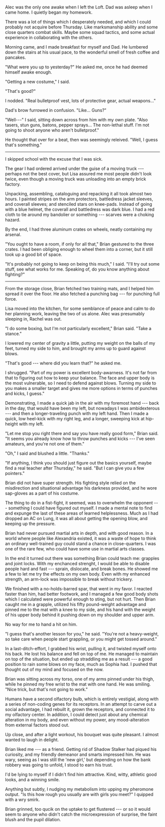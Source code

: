 Alec was the only one awake when I left the Loft. Dad was asleep when I came home.
I quietly began my homework.

There was a lot of things which I desperately needed, and which I could probably
not acquire before Thursday. Like marksmanship ability and some close quarters combat
skills. Maybe some squad tactics, and some actual experience in collaborating with
the others.

Morning came, and I made breakfast for myself and Dad. He lumbered down the stairs at
his usual pace, to the wonderful smell of fresh coffee and pancakes.

"What were you up to yesterday?" He asked me, once he had deemed himself awake enough.

"Getting a new costume," I said.

"That's good?"

I nodded. "Real bulletproof vest, lots of protective gear, actual weapons..."

Dad's brow furrowed in confusion. "Like... Guns?"

"Well---" I said, sitting down across from him with my own plate. "Also tasers, stun guns,
batons, pepper sprays... The non-lethal stuff. I'm not going to shoot anyone who aren't bulletproof."

He thought that over for a beat, then was seemingly releived. "Well, I guess that's something."

----

I skipped school with the excuse that I was sick.

The gear I had ordered arrived under the guise of a moving truck --- perhaps not the best
cover, but Lisa assured me most people didn't look twice, even though a moving truck
was unloading into an empty brick factory.

Unpacking, assembling, cataloguing and repacking it all took almost two hours. I painted stripes on
the arm protectors, battledress jacket sleeves, and coverall sleeves; and stenciled stars on knee-pads.
Instead of going with a blue helmet, the coverall and battledress was dark blue. I had a red cloth to
tie around my bandolier or something --- scarves were a choking hazard.

By the end, I had three aluminum crates on wheels, neatly containing my arsenal.

"You ought to have a room, if only for all that," Brian gestured to the three crates. I had
been obliging enough to wheel them into a corner, but it still took up a good bit of space.

"It's probably not going to keep on being this much," I said. "I'll try out some stuff, see what
works for me. Speaking of, do you know anything about fighting?"

----

From the storage close, Brian fetched two training mats, and I helped him spread it over the floor.
He also fetched a punching bag --- for punching full force.

Lisa moved into the kitchen, for some semblance of peace and calm to do her planning work, leaving
the two of us alone. Alec was presumably sleeping in, Rachel was out.

"I do some boxing, but I'm not particularly excellent," Brian said. "Take a stance."

I lowered my center of gravity a little, putting my weight on the balls of my feet, turned my side to
him, and brought my arms up to guard against blows.

"That's good --- where did you learn that?" he asked me.

I shrugged. "Part of my power is excellent body-awarness. It's not far from that to figuring out
how to keep your balance. The face and upper body is the most vulnerable, so I need to defend against
blows. Turning my side to you makes a smaller target and gives me more options in terms of punches and kicks, I guess."

Demonstrating, I made a quick jab in the air with my foremost hand --- back in the day, that would have been my left,
but nowadays I was ambidexterous --- and then a longer-traveling punch with my left hand. Then I made a quick, low
heel-kick with my right leg, and a longer, sweeping kick at hip-height with my left.

"Let me stop you right there and say you have really good form," Brian said. "It seems you already know how to
throw punches and kicks --- I've seen amateurs, and you're not one of them."

"Oh," I said and blushed a little. "Thanks."

"If anything, I think you should just figure out the basics yourself, maybe find a real teacher after Thursday,"
he said. "But I can give you a few pointers."

Brian did not have super strength. His fighting style relied on the misdirection and situational advantage his
darkness provided, and he wore sap-gloves as a part of his costume.

The thing to do in a fist-fight, it seemed, was to overwhelm the opponent --- something I could have figured out
myself. I made a mental note to find and expunge the last of these areas of learned helplessness. Much as I
had dropped an AC on Lung, it was all about getting the opening blow, and keeping up the pressure.

Brian had never pursued martial arts in depth, and with good reason. In a world where people like Alexandria
existed, it was a waste of hope to think an ordinary well-trained guy could stand a chance in close-quarters.
I was one of the rare few, who could have some use in martial arts classes.

In the end it turned out there was something Brian could teach me: grapples and joint locks. With my enchanced
strenght, I would be able to disable people hard and fast --- sprain, dislocate, and break bones. He showed me
a few to let me try the effects on my own body. Even with my enhanced strength, an arm-lock was impossible to
break without trickery.

We finished with a no-holds-barred spar, that went in my favor. I reacted faster than
him, had better footwork, and I managed a few good body shots which I calculated were powerful enough
to sting, but not hurt. Then Brian caught me in a grapple, utilized his fifty pound-weight advantage
and pinned me to the mat with a knee to my side, and his hand with the weight of his upper body behind it
pushing down on my shoulder and upper arm.

No way for me to hand a hit on him.

"I guess that's another lesson for you," he said. "You're not a heavy-weight, so take care when people
start grappling, or you might get tossed around."

In a last-ditch-effort, I grabbed his wrist, pulling it, and twisted myself onto his back. He lost his balance
and fell on top of me. He managed to maintain on top of the situation, but ended up straddling me as a result
--- a good position to rain some blows on my face, much as Sophia had. I pushed that thought out of my mind
and focused on the now.

Brian was sitting across my torso, one of my arms pinned under his thigh, while he pinned my free wrist to the
mat with one hand. He was smiling. "Nice trick, but that's not going to work."

Humans have a second olfactory bulb, which is entirely vestigial, along with a series of non-coding genes for
its receptors. In an attempt to carve out a social advantage, I had rebuilt it, grown the receptors, and
connected it to my olfactory center. In addition, I could detect just about any chemical alteration in my body,
and even without my power, any mood-alteration from external factors stood out.

Up close, and after a light workout, his bouquet was quite pleasant. I almost wanted to laugh in delight.

Brian liked me --- as a friend. Getting rid of Shadow Stalker had piqued his curiosity, and my friendly demeanor and smarts
impressed him. He was wary, seeing as I was still the 'new girl,' but depending on how the bank
robbery was going to unfold, I stood to earn his trust.

I'd be lying to myself if I didn't find him attractive. Kind, witty, athletic good looks, and a winning smile.

Anything but subtly, I nudging my metabolism into upping my pheromone output. "Is this how rough you usually
are with girls you meet?" I quipped with a wry smirk.

Brian grinned, too qucik on the uptake to get flustered --- or so it would seem to anyone who didn't catch the
microexpression of surprise, the faint blush and the pupil dilation.
